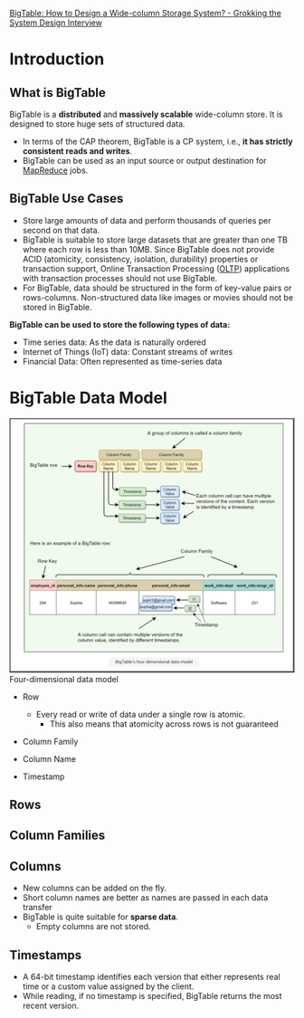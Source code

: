 [BigTable: How to Design a Wide-column Storage System? - Grokking the System Design Interview ](https://www.educative.io/courses/grokking-adv-system-design-intvw/mEG04BK3M79)

# Introduction
## What is BigTable
BigTable is a **distributed** and **massively scalable** wide-column store. It is designed to store huge sets of structured data.
 -	In terms of the CAP theorem, BigTable is a CP system, i.e., **it has strictly consistent reads and writes**.
 -	BigTable can be used as an input source or output destination for [MapReduce](https://hadoop.apache.org/docs/r1.2.1/mapred_tutorial.html) jobs.

## BigTable Use Cases
 - Store large amounts of data and perform thousands of queries per second on that data.
 -	BigTable is suitable to store large datasets that are greater than one TB where each row is less than 10MB. Since BigTable does not provide ACID (atomicity, consistency, isolation, durability) properties or transaction support, Online Transaction Processing ([OLTP](https://en.wikipedia.org/wiki/Online_transaction_processing)) applications with transaction processes should not use BigTable.
 -	For BigTable, data should be structured in the form of key-value pairs or rows-columns. Non-structured data like images or movies should not be stored in BigTable.

**BigTable can be used to store the following types of data:**
 -  Time series data: As the data is naturally ordered
 -  Internet of Things (IoT) data: Constant streams of writes
 -  Financial Data: Often represented as time-series data

# BigTable Data Model
![BigTable Four Dimensional Data Model](https://raw.githubusercontent.com/lambda826/My-Notebook/master/999%20Resource/BigTable%20Four%20Dimensional%20Data%20Model.png)
Four-dimensional data model
- Row
	- Every read or write of data under a single row is atomic.
		- This also means that atomicity across rows is not guaranteed

- Column Family
- Column Name
- Timestamp

## Rows

## Column Families

## Columns
 -	 New columns can be added on the fly.
 -	 Short column names are better as names are passed in each data transfer
 -	 BigTable is quite suitable for **sparse data**.
	 -	Empty columns are not stored.
## Timestamps
 -  A 64-bit timestamp identifies each version that either represents real time or a custom value assigned by the client.
 -  While reading, if no timestamp is specified, BigTable returns the most recent version.
<!--stackedit_data:
eyJoaXN0b3J5IjpbLTI3NzExODM5MCwyMTI1NjY1MzI5LC0xNz
U2MzE1MzA5LC0xNDI0Mzk1MzI2LC0xMjUzMDk4MzBdfQ==
-->